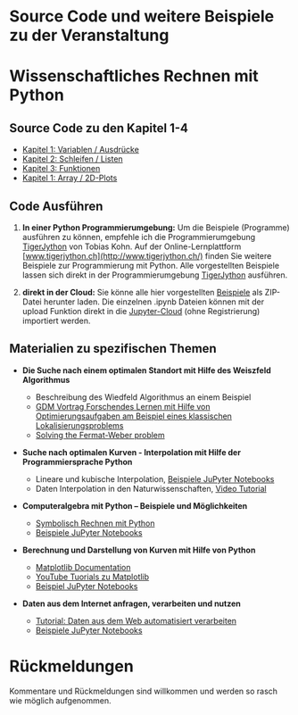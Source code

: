 # Source Code und weitere Beispiele zu der Veranstaltung 
# Wissenschaftliches Rechnen mit Python 

## Source Code zu den Kapitel 1-4

- [Kapitel 1: Variablen / Ausdrücke](Kapitel_1_Variablen_Ausdruecke.ipynb)
- [Kapitel 2: Schleifen / Listen](Kapitel_2_Schleifen_Listen.ipynb)
- [Kapitel 3: Funktionen](Kapitel_3_Funktionen.ipynb)
- [Kapitel 1: Array / 2D-Plots](Kapitel_4_Array_Plots.ipynb)

## Code Ausführen
1. __In einer Python Programmierumgebung:__ Um die Beispiele (Programme) ausführen zu können, empfehle ich die Programmierumgebung [TigerJython](http://jython.tobiaskohn.ch/index-de.html) von Tobias Kohn. Auf der Online-Lernplattform [www.tigerjython.ch](http://www.tigerjython.ch/) finden Sie weitere Beispiele zur Programmierung mit Python. Alle vorgestellten Beispiele lassen sich direkt in der Programmierumgebung [TigerJython](http://jython.tobiaskohn.ch/index-de.html) ausführen. 

2. __direkt in der Cloud:__ Sie könne alle hier vorgestellten [Beispiele](https://github.com/mgje/PIUMP/archive/master) als ZIP-Datei herunter laden. Die einzelnen .ipynb Dateien können mit der upload Funktion direkt in die [Jupyter-Cloud](https://try.jupyter.org/) (ohne Registrierung) importiert werden. 

## Materialien zu spezifischen Themen

- __Die Suche nach einem optimalen Standort mit Hilfe des Weiszfeld Algorithmus__ 
	- Beschreibung des Wiedfeld Algorithmus an einem Beispiel
  - [GDM Vortrag  Forschendes Lernen mit Hilfe von
Optimierungsaufgaben am Beispiel eines
klassischen Lokalisierungsproblems](http://mgje.github.io/presentations/GDM2015/#/)
  - [Solving the Fermat-Weber problem](http://mgje.github.io/presentations/Budapest2014/#/)

- __Suche nach optimalen Kurven - Interpolation mit Hilfe der Programmiersprache Python__ 
	- Lineare und kubische Interpolation, [Beispiele JuPyter Notebooks](Interpolation_mit_SciPy_und_NumPy.ipynb)
	- Daten Interpolation in den Naturwissenschaften, [Video Tutorial](https://www.youtube.com/watch?v=sNxW40hHSZU)

- __Computeralgebra mit Python – Beispiele und Möglichkeiten__

	- [Symbolisch Rechnen mit Python](https://vimeo.com/77921640)
	- [Beispiele JuPyter Notebooks](Computeralgebra_mit_Python.ipynb)

- __Berechnung und Darstellung von Kurven mit Hilfe von Python__ 

	- [Matplotlib Documentation](http://matplotlib.org/contents.html#)
	- [YouTube Tuorials zu Matplotlib](https://www.youtube.com/watch?v=q7Bo_J8x_dw)
	- [Beispiel JuPyter Notebooks](matplotlib.ipynb)

- __Daten aus dem Internet anfragen, verarbeiten und nutzen__
	- [Tutorial: Daten aus dem Web automatisiert verarbeiten](http://mgje.github.io/presentations/webprog/#/)
	- [Beispiele JuPyter Notebooks](Daten_aus_dem_Internet_verarbeiten.ipynb)

Rückmeldungen
=============
Kommentare und Rückmeldungen sind willkommen und werden so rasch wie möglich aufgenommen.
